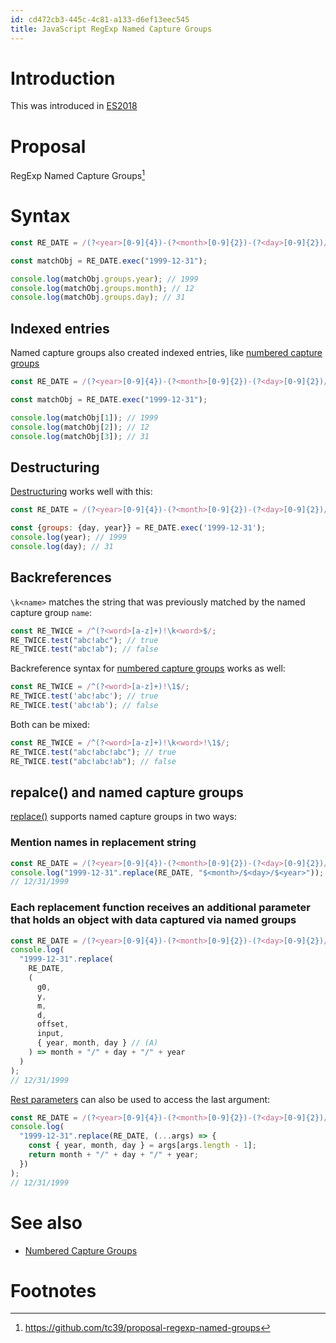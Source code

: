 ```yaml
---
id: cd472cb3-445c-4c81-a133-d6ef13eec545
title: JavaScript RegExp Named Capture Groups
---
```


# Introduction

This was introduced in [ES2018](20201030095105-es2018)

# Proposal

RegExp Named Capture Groups[^1]

# Syntax

``` javascript
const RE_DATE = /(?<year>[0-9]{4})-(?<month>[0-9]{2})-(?<day>[0-9]{2})/;

const matchObj = RE_DATE.exec("1999-12-31");

console.log(matchObj.groups.year); // 1999
console.log(matchObj.groups.month); // 12
console.log(matchObj.groups.day); // 31
```

## Indexed entries

Named capture groups also created indexed entries, like [numbered
capture
groups](20201104095851-javascript_regexp_numbered_capture_groups)

``` javascript
const RE_DATE = /(?<year>[0-9]{4})-(?<month>[0-9]{2})-(?<day>[0-9]{2})/;

const matchObj = RE_DATE.exec("1999-12-31");

console.log(matchObj[1]); // 1999
console.log(matchObj[2]); // 12
console.log(matchObj[3]); // 31
```

## Destructuring

[Destructuring](20201103111746-destructuring_objects) works well with
this:

``` javascript
const RE_DATE = /(?<year>[0-9]{4})-(?<month>[0-9]{2})-(?<day>[0-9]{2})/;

const {groups: {day, year}} = RE_DATE.exec('1999-12-31');
console.log(year); // 1999
console.log(day); // 31
```

## Backreferences

`\k<name>` matches the string that was previously matched by the named
capture group `name`:

``` javascript
const RE_TWICE = /^(?<word>[a-z]+)!\k<word>$/;
RE_TWICE.test("abc!abc"); // true
RE_TWICE.test("abc!ab"); // false
```

Backreference syntax for [numbered capture
groups](20201104095851-javascript_regexp_numbered_capture_groups) works
as well:

``` javascript
const RE_TWICE = /^(?<word>[a-z]+)!\1$/;
RE_TWICE.test('abc!abc'); // true
RE_TWICE.test('abc!ab'); // false
```

Both can be mixed:

``` javascript
const RE_TWICE = /^(?<word>[a-z]+)!\k<word>!\1$/;
RE_TWICE.test("abc!abc!abc"); // true
RE_TWICE.test("abc!abc!ab"); // false
```

## repalce() and named capture groups

[replace()](20201104102343-javascript_regexp_replace_method) supports
named capture groups in two ways:

### Mention names in replacement string

``` javascript
const RE_DATE = /(?<year>[0-9]{4})-(?<month>[0-9]{2})-(?<day>[0-9]{2})/;
console.log("1999-12-31".replace(RE_DATE, "$<month>/$<day>/$<year>"));
// 12/31/1999
```

### Each replacement function receives an additional parameter that holds an object with data captured via named groups

``` javascript
const RE_DATE = /(?<year>[0-9]{4})-(?<month>[0-9]{2})-(?<day>[0-9]{2})/;
console.log(
  "1999-12-31".replace(
    RE_DATE,
    (
      g0,
      y,
      m,
      d,
      offset,
      input,
      { year, month, day } // (A)
    ) => month + "/" + day + "/" + year
  )
);
// 12/31/1999
```

[Rest parameters](20200922162500-rest_parameters) can also be used to
access the last argument:

``` javascript
const RE_DATE = /(?<year>[0-9]{4})-(?<month>[0-9]{2})-(?<day>[0-9]{2})/;
console.log(
  "1999-12-31".replace(RE_DATE, (...args) => {
    const { year, month, day } = args[args.length - 1];
    return month + "/" + day + "/" + year;
  })
);
// 12/31/1999
```

# See also

-   [Numbered Capture
    Groups](20201104095851-javascript_regexp_numbered_capture_groups)

# Footnotes

[^1]: <https://github.com/tc39/proposal-regexp-named-groups>
